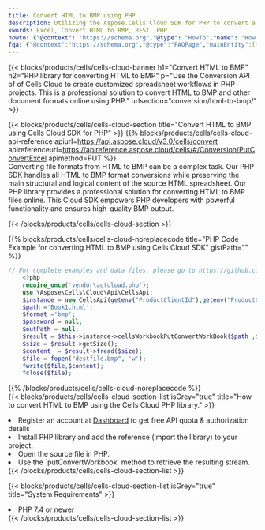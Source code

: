 ```yaml
---
title: Convert HTML to BMP using PHP 
description: Utilizing the Aspose.Cells Cloud SDK for PHP to convert a HTML format file to a BMP format file. 
kwords: Excel, Convert HTML to BMP, REST, PHP
howto: {"@context": "https://schema.org","@type": "HowTo","name": "How to convert HTML to BMP using the Cells Cloud PHP library.","description": "How to convert HTML to BMP using the Cells Cloud PHP library.","image": {"@type": "ImageObject"},"url": "/php/conversion/html-to-bmp/","step": [{ "@type": "HowToStep","name": "How to convert HTML to BMP using the Cells Cloud PHP library. step 1", "image": {"@type": "ImageObject",},"url": "/php/conversion/html-to-bmp/","text": "Register an account at <a href='https://dashboard.aspose.cloud/'>Dashboard</a> to get free API quota & authorization details",},{ "@type": "HowToStep","name": "How to convert HTML to BMP using the Cells Cloud PHP library. step 1", "image": {"@type": "ImageObject",},"url": "/php/conversion/html-to-bmp/","text": "Install PHP library and add the reference (import the library) to your project.",},{ "@type": "HowToStep","name": "How to convert HTML to BMP using the Cells Cloud PHP library. step 1", "image": {"@type": "ImageObject",},"url": "/php/conversion/html-to-bmp/","text": "Open the source file in PHP.",},{ "@type": "HowToStep","name": "How to convert HTML to BMP using the Cells Cloud PHP library. step 1", "image": {"@type": "ImageObject",},"url": "/php/conversion/html-to-bmp/","text": "Use the `putConvertWorkbook` method to retrieve the resulting stream.",}, ],"supply": {"@type": "HowToSupply","name": "document"},"tool": [{"@type": "HowToTool","name": "phpstorm, Visual Studio Code, Eclipse"},{"@type": "HowToTool","name": "Aspose Cells"}],"totalTime": "PT6M"}
fqa: {"@context":"https://schema.org","@type":"FAQPage","mainEntity":[{"@type":"Question","name":"Why convert file formats in C# using REST API?","acceptedAnswer":{"@type":"Answer","text":"Documents are encoded in many ways, and some files may be incompatible with the software you use. To open and read such files, just convert them to appropriate file formats.<br/><ol><li>Install .NET SDK and add the reference (import the library) to your project.</li><li>Open the source file in C# using REST API.</li><li>Call the PutConvertWorkbookRequest() method, passing an output filename with required extension.</li><li>Get the result of conversion as a separate file.</li></ol>"}},{"@type":"Question","name":"What file formats can I convert with your C# library?","acceptedAnswer":{"@type":"Answer","text":"We support a variety of file formats for conversion using .NET library, including XLSX, Excel, xls , PDF, CSV, HTML, Markdown, XML, PNG, JPG, TIFF, Json, TXT and many more."}},{"@type":"Question","name":"What is the maximum allowed file size for conversion using this .NET library?","acceptedAnswer":{"@type":"Answer","text":"There are no file size limits for format conversions using .NET library."}}]}
---
```



{{< blocks/products/cells/cells-cloud-banner h1="Convert HTML to BMP" h2="PHP library for converting HTML to BMP" p="Use the Conversion API of of Cells Cloud to create customized spreadsheet workflows in PHP projects. This is a professional solution to convert HTML to BMP and other document formats online using PHP." urlsection="conversion/html-to-bmp/" >}}

{{< blocks/products/cells/cells-cloud-section  title="Convert HTML to BMP using Cells Cloud SDK for PHP" >}}
{{% blocks/products/cells/cells-cloud-api-reference  apiurl=https://api.aspose.cloud/v3.0/cells/convert  apireferenceurl=https://apireference.aspose.cloud/cells/#/Conversion/PutConvertExcel  apimethod=PUT %}}
<br/>
Converting file formats from HTML to BMP can be a complex task. Our PHP SDK handles all HTML to BMP format conversions while preserving the main structural and logical content of the source HTML spreadsheet. Our PHP library provides a professional solution for converting HTML to BMP files online. This Cloud SDK empowers PHP developers with powerful functionality and ensures high-quality BMP output.

{{< /blocks/products/cells/cells-cloud-section >}}

{{% blocks/products/cells/cells-cloud-noreplacecode title="PHP Code Example for converting HTML to BMP using Cells Cloud SDK" gistPath="" %}}
 
```php
// For complete examples and data files, please go to https://github.com/aspose-cells-cloud/aspose-cells-cloud-php/
    <?php
    require_once('vendor\autoload.php');
    use \Aspose\Cells\Cloud\Api\CellsApi;
    $instance = new CellsApi(getenv("ProductClientId"),getenv("ProductClientSecret"));
    $path ='Book1.html';    
    $format ='bmp';
    $password = null;
    $outPath = null;      
    $result = $this->instance->cellsWorkbookPutConvertWorkBook($path ,$format, $password,  $outPath);
    $size = $result->getSize();
    $content  = $result->fread($size);
    $file = fopen("destfile.bmp", 'w');
    fwrite($file,$content);
    fclose($file);
```
 
{{% /blocks/products/cells/cells-cloud-noreplacecode  %}}
<br/>
{{< blocks/products/cells/cells-cloud-section-list isGrey="true"  title="How to convert HTML to BMP using the Cells Cloud PHP library." >}}
<li>Register an account at <a href="https://dashboard.aspose.cloud/">Dashboard</a> to get free API quota & authorization details</li>
<li>Install PHP library and add the reference (import the library) to your project.</li>
<li>Open the source file in PHP.</li>
<li>Use the `putConvertWorkbook` method to retrieve the resulting stream.</li>
{{< /blocks/products/cells/cells-cloud-section-list >}}

{{< blocks/products/cells/cells-cloud-section-list isGrey="true"  title="System Requirements" >}}
<li>PHP 7.4 or newer</li>
{{< /blocks/products/cells/cells-cloud-section-list >}}
